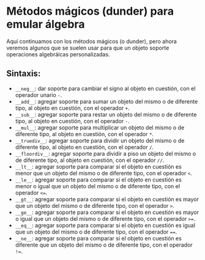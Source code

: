 Métodos mágicos (dunder) para emular álgebra
===================================================

Aquí continuamos con los métodos mágicos (o dunder), pero ahora veremos algunos que se suelen usar para que un objeto soporte operaciones algebráicas personalizadas.

Sintaxis:
----------

* `__neg__`: dar soporte para cambiar el signo al objeto en cuestión, con el operador unario `-`.
* `__add__`: agregar soporte para sumar un objeto del mismo o de diferente tipo, al objeto en cuestión, con el operador `+`.
* `__sub__`: agregar soporte para restar un objeto del mismo o de diferente tipo, al objeto en cuestión, con el operador `-`.
* `__mul__`: agregar soporte para multiplicar un objeto del mismo o de diferente tipo, al objeto en cuestión, con el operador `*`.
* `__truediv__`: agregar soporte para dividir un objeto del mismo o de diferente tipo, al objeto en cuestión, con el operador `/`.
* `__floordiv__`: agregar soporte para dividir a piso un objeto del mismo o de diferente tipo, al objeto en cuestión, con el operador `//`.
* `__lt__`: agregar soporte para comparar si el objeto en cuestión es menor que un objeto del mismo o de diferente tipo, con el operador `<`.
* `__le__`: agregar soporte para comparar si el objeto en cuestión es menor o igual que un objeto del mismo o de diferente tipo, con el operador `<=`.
* `__gt__`: agregar soporte para comparar si el objeto en cuestión es mayor que un objeto del mismo o de diferente tipo, con el operador `>`.
* `__ge__`: agregar soporte para comparar si el objeto en cuestión es mayor o igual que un objeto del mismo o de diferente tipo, con el operador `>=`.
* `__eq__`: agregar soporte para comparar si el objeto en cuestión es igual que un objeto del mismo o de diferente tipo, con el operador `==`.
* `__ne__`: agregar soporte para comparar si el objeto en cuestión es diferente que un objeto del mismo o de diferente tipo, con el operador `!=`.

